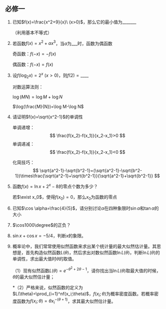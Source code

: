 ## 必修一

1. 已知$f(x)=\frac{x^2+9}{x}\ (x>0)$，那么它的最小值为_______

   （利用基本不等式）

2. 若函数$f(x)=x^2+ax^3$，当$a$为$\_\_\_$时，函数为偶函数

   奇函数：$f(-x)=-f(x)$

   偶函数：$f(-x)=f(x)$

3. 设$f(\log_2x)=2^x\ (x>0)$，则$f(2)=\_\_\_\_$

   对数运算法则：

   $\log(MN)=\log M+\log N$

   $\log(\frac{M}{N})=\log M-\log N$

1. 请证明$f(x)=\sqrt{x^2-1}$的单调性

   单调递增：
   $$
   \frac{f(x_2)-f(x_1)}{x_2-x_1}>0
   $$
   单调递减：
   $$
   \frac{f(x_2)-f(x_1)}{x_2-x_1}<0
   $$
   

   化简技巧：
   $$
   \sqrt{a^2-1}-\sqrt{b^2-1}=(\sqrt{a^2-1}-\sqrt{b^2-1})\times\frac{\sqrt{a^2-1}+\sqrt{b^2-1}}{\sqrt{a^2-1}+\sqrt{b^2-1}}
   $$

1. 函数$f(x)=\ln x+2^x-8$的零点个数为多少？

   若$\exist x_0$，使得$f(x_0)=0$，那么$x_0$为函数的零点

2. 已知$\cos \alpha=\frac{4}{5}$，请分别讨论$\alpha$在四种象限时$\sin\alpha$和$\tan\alpha$的大小

3. $\cos1000\degree$的正负？

4. $\sin x+\cos x = -5/4$，判断$x$的象限。

5. 概率论中，我们常常使用似然函数来求出某个统计量的最大似然估计量。其思想是，首先构造似然函数$L(\theta)$，然后求出对数似然函数$\ln L(\theta)$，判断$\ln L(\theta)$的单调性，求出最大值时$\theta$的取值。

   （1）现有似然函数$L(\theta)=e^{-\theta^2+2\theta-1}$，请你找出当$\ln L(\theta)$取最大值的时候，$\theta$的最大似然估计量；

   *（2）严格来说，似然函数的定义为$L(\theta)=\prod_{i=1}^nf(x_i;\theta)$，$f(x_i;\theta)$为概率密度函数。若概率密度函数为$f(x_i;\theta)=\theta x_i^{-(\theta+1)}$，求其最大似然估计量。

